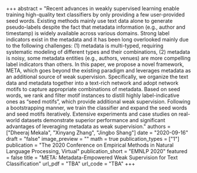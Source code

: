 +++
abstract = "Recent advances in weakly supervised learning enable training high-quality text classifiers by only providing a few user-provided seed words. Existing methods mainly use text data alone to generate pseudo-labels despite the fact that metadata information (e.g., author and timestamp) is widely available across various domains. Strong label indicators exist in the metadata and it has been long overlooked mainly due to the following challenges: (1) metadata is multi-typed, requiring systematic modeling of different types and their combinations, (2) metadata is noisy, some metadata entities (e.g., authors, venues) are more compelling label indicators than others. In this paper, we propose a novel framework, META, which goes beyond the existing paradigm and leverages metadata as an additional source of weak supervision. Specifically, we organize the text data and metadata together into a text-rich network and adopt network motifs to capture appropriate combinations of metadata. Based on seed words, we rank and filter motif instances to distill highly label-indicative ones as “seed motifs”, which provide additional weak supervision. Following a bootstrapping manner, we train the classifier and expand the seed words and seed motifs iteratively. Extensive experiments and case studies on real-world datasets demonstrate superior performance and significant advantages of leveraging metadata as weak supervision."
authors = ["Dheeraj Mekala", "Xinyang Zhang", "Jingbo Shang"]
date = "2020-09-16"
draft = "false"
image_preview = ""
math = true
publication_types = ["1"]
publication = "The 2020 Conference on Empirical Methods in Natural Language Processing, Virtual"
publication_short = "EMNLP 2020"
featured = false
title = "META: Metadata-Empowered Weak Supervision for Text Classification"
url_pdf = "TBA"
url_code = "TBA"
+++